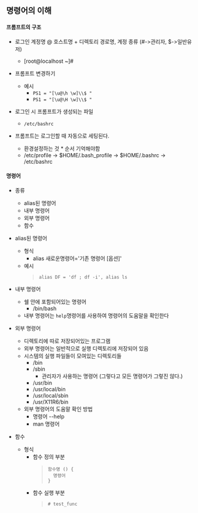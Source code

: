 ## 명령어의 이해

#### 프롬프트의 구조
- 로그인 계정명 @ 호스트명 + 디렉토리 경로명, 계정 종류 (#->관리자, $->일반유저)
  - [root@localhost ~]#
- 프롬프트 변경하기
  - 예시
    - `PS1 = "[\u@\h \w]\\$ "`
    - `PS1 = "[\u@\H \w]\\$ "`

- 로그인 시 프롬프트가 생성되는 파일
  - `/etc/bashrc`

- 프롬프트는 로그인할 때 자동으로 세팅된다.
  - 환경설정하는 것 * 순서 기억해야함
  - /etc/profile -> $HOME/.bash_profile -> $HOME/.bashrc -> /etc/bashrc

#### 명령어
- 종류
  - alias된 명령어
  - 내부 명령어
  - 외부 명령어
  - 함수

- alias된 명령어
  - 형식
    - alias 새로운명령어='기존 명령어 [옵션]'
  - 예시
    > `alias DF = 'df ; df -i', alias ls`

- 내부 명령어
  - 쉘 안에 포함되어있는 명령어
    - /bin/bash
  - 내부 명령어는 `help`명령어를 사용하여 명령어의 도움말을 확인한다

- 외부 명령어
  - 디렉토리에 따로 저장되어있는 프로그램
  - 외부 명령어는 일반적으로 실행 디렉토리에 저장되어 있음
  - 시스템의 실행 파일들이 모여있는 디렉토리들
    - /bin
    - /sbin
      - 관리자가 사용하는 명령어 (그렇다고 모든 명령어가 그렇진 않다.)
    - /usr/bin
    - /usr/local/bin
    - /usr/local/sbin
    - /usr/X11R6/bin
  - 외부 명령어의 도움말 확인 방법
    - 명령어 --help
    - man 명령어

- 함수
  - 형식
    - 함수 정의 부분
      > ```
      > 함수명 () {
      >   명령어
      > }
      > ```
    - 함수 실행 부분
      > `# test_func`

